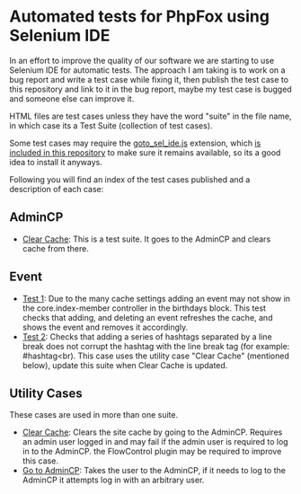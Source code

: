 # Automated tests for PhpFox using Selenium IDE

In an effort to improve the quality of our software we are starting to use Selenium IDE for automatic tests. 
The approach I am taking is to work on a bug report and write a test case while fixing it, then publish the test case to this repository and link to it in the bug report, maybe my test case is bugged and someone else can improve it.

HTML files are test cases unless they have the word "suite" in the file name, in which case its a Test Suite (collection of test cases).

Some test cases may require the [goto_sel_ide.js](http://www.seleniumhq.org/docs/02_selenium_ide.jsp#goto-sel-ide-js-extension) extension, which [is included in this repository](https://raw.github.com/purefan/tesenfox/master/goto_sel_ide.js) to make sure it remains available, so its a good idea to install it anyways.

Following you will find an index of the test cases published and a description of each case:

## AdminCP
* [Clear Cache](admincp/clear_cache_suite.html): This is a test suite. It goes to the AdminCP and clears cache from there.

## Event

* [Test 1](event/374_event_1.html): Due to the many cache settings adding an event may not show in the core.index-member controller in the birthdays block. This test checks that adding, and deleting an event refreshes the cache, and shows the event and removes it accordingly.
* [Test 2](feed/1): Checks that adding a series of hashtags separated by a line break does not corrupt the hashtag with the line break tag (for example: #hashtag<br). This case uses the utility case "Clear Cache" (mentioned below), update this suite when Clear Cache is updated.

## Utility Cases
These cases are used in more than one suite.
* [Clear Cache](admincp/clear_cache.html): Clears the site cache by going to the AdminCP. Requires an admin user logged in and may fail if the admin user is required to log in to the AdminCP. the FlowControl plugin may be required to improve this case.
* [Go to AdminCP](admincp/go_to_admincp.html): Takes the user to the AdminCP, if it needs to log to the AdminCP it attempts log in with an arbitrary user.